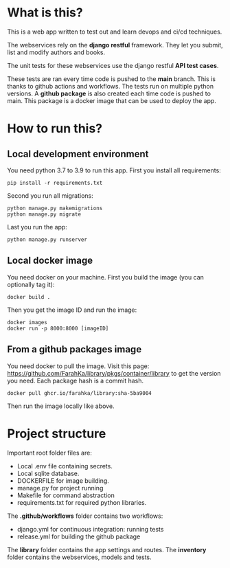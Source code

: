 # What is this?

This is a web app written to test out and learn devops and ci/cd techniques.

The webservices rely on the **django restful** framework. They let you submit, list and modify authors and books. 

The unit tests for these webservices use the django restful **API test cases**.

These tests are ran every time code is pushed to the **main** branch. This is thanks to github actions and workflows. The tests run on multiple python versions.
A **github package** is also created each time code is pushed to main. This package is a docker image that can be used to deploy the app.


# How to run this?


## Local development environment
You need python 3.7 to 3.9 to run this app. 
First you install all requirements:

    pip install -r requirements.txt

Second you run all migrations:

    python manage.py makemigrations
    python manage.py migrate

Last you run the app:

    python manage.py runserver


## Local docker image

You need docker on your machine.
First you build the image (you can optionally tag it):

    docker build .
 Then you get the image ID and run the image:
 

    docker images
    docker run -p 8000:8000 [imageID]

## From a github packages image

You need docker to pull the image.
Visit this page: https://github.com/FarahKa/library/pkgs/container/library to get the version you need. Each package hash is a commit hash.

    docker pull ghcr.io/farahka/library:sha-5ba9004
Then run the image locally like above.

# Project structure

Important root folder files are:

 - Local .env file containing secrets.
 - Local sqlite database.
 - DOCKERFILE for image building.
 - manage.py for project running
 - Makefile for command abstraction
 - requirements.txt for required python libraries.
 
 The **.github/workflows** folder contains two workflows:
 - django.yml for continuous integration: running tests
 - release.yml for building the github package
 
The **library** folder contains the app settings and routes.
The **inventory** folder contains the webservices, models and tests.



